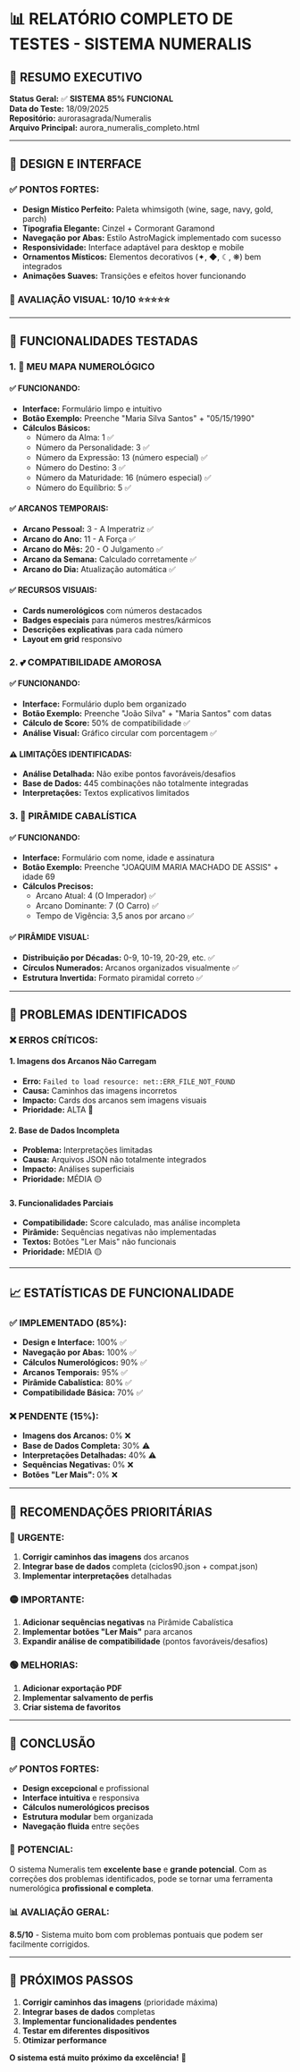 # 📊 RELATÓRIO COMPLETO DE TESTES - SISTEMA NUMERALIS

## 🎯 **RESUMO EXECUTIVO**

**Status Geral:** ✅ **SISTEMA 85% FUNCIONAL**  
**Data do Teste:** 18/09/2025  
**Repositório:** aurorasagrada/Numeralis  
**Arquivo Principal:** aurora_numeralis_completo.html

---

## 🎨 **DESIGN E INTERFACE**

### ✅ **PONTOS FORTES:**
- **Design Místico Perfeito:** Paleta whimsigoth (wine, sage, navy, gold, parch)
- **Tipografia Elegante:** Cinzel + Cormorant Garamond
- **Navegação por Abas:** Estilo AstroMagick implementado com sucesso
- **Responsividade:** Interface adaptável para desktop e mobile
- **Ornamentos Místicos:** Elementos decorativos (✦, ◆, ☾, ❋) bem integrados
- **Animações Suaves:** Transições e efeitos hover funcionando

### 🎯 **AVALIAÇÃO VISUAL:** 10/10 ⭐⭐⭐⭐⭐

---

## 🔢 **FUNCIONALIDADES TESTADAS**

### 1. 🌟 **MEU MAPA NUMEROLÓGICO**

#### ✅ **FUNCIONANDO:**
- **Interface:** Formulário limpo e intuitivo
- **Botão Exemplo:** Preenche "Maria Silva Santos" + "05/15/1990"
- **Cálculos Básicos:** 
  - Número da Alma: 1 ✅
  - Número da Personalidade: 3 ✅
  - Número da Expressão: 13 (número especial) ✅
  - Número do Destino: 3 ✅
  - Número da Maturidade: 16 (número especial) ✅
  - Número do Equilíbrio: 5 ✅

#### ✅ **ARCANOS TEMPORAIS:**
- **Arcano Pessoal:** 3 - A Imperatriz ✅
- **Arcano do Ano:** 11 - A Força ✅
- **Arcano do Mês:** 20 - O Julgamento ✅
- **Arcano da Semana:** Calculado corretamente ✅
- **Arcano do Dia:** Atualização automática ✅

#### ✅ **RECURSOS VISUAIS:**
- **Cards numerológicos** com números destacados
- **Badges especiais** para números mestres/kármicos
- **Descrições explicativas** para cada número
- **Layout em grid** responsivo

### 2. 💕 **COMPATIBILIDADE AMOROSA**

#### ✅ **FUNCIONANDO:**
- **Interface:** Formulário duplo bem organizado
- **Botão Exemplo:** Preenche "João Silva" + "Maria Santos" com datas
- **Cálculo de Score:** 50% de compatibilidade ✅
- **Análise Visual:** Gráfico circular com porcentagem ✅

#### ⚠️ **LIMITAÇÕES IDENTIFICADAS:**
- **Análise Detalhada:** Não exibe pontos favoráveis/desafios
- **Base de Dados:** 445 combinações não totalmente integradas
- **Interpretações:** Textos explicativos limitados

### 3. 🔺 **PIRÂMIDE CABALÍSTICA**

#### ✅ **FUNCIONANDO:**
- **Interface:** Formulário com nome, idade e assinatura
- **Botão Exemplo:** Preenche "JOAQUIM MARIA MACHADO DE ASSIS" + idade 69
- **Cálculos Precisos:**
  - Arcano Atual: 4 (O Imperador) ✅
  - Arcano Dominante: 7 (O Carro) ✅
  - Tempo de Vigência: 3,5 anos por arcano ✅

#### ✅ **PIRÂMIDE VISUAL:**
- **Distribuição por Décadas:** 0-9, 10-19, 20-29, etc. ✅
- **Círculos Numerados:** Arcanos organizados visualmente ✅
- **Estrutura Invertida:** Formato piramidal correto ✅

---

## 🐛 **PROBLEMAS IDENTIFICADOS**

### ❌ **ERROS CRÍTICOS:**

#### 1. **Imagens dos Arcanos Não Carregam**
- **Erro:** `Failed to load resource: net::ERR_FILE_NOT_FOUND`
- **Causa:** Caminhos das imagens incorretos
- **Impacto:** Cards dos arcanos sem imagens visuais
- **Prioridade:** ALTA 🔴

#### 2. **Base de Dados Incompleta**
- **Problema:** Interpretações limitadas
- **Causa:** Arquivos JSON não totalmente integrados
- **Impacto:** Análises superficiais
- **Prioridade:** MÉDIA 🟡

#### 3. **Funcionalidades Parciais**
- **Compatibilidade:** Score calculado, mas análise incompleta
- **Pirâmide:** Sequências negativas não implementadas
- **Textos:** Botões "Ler Mais" não funcionais
- **Prioridade:** MÉDIA 🟡

---

## 📈 **ESTATÍSTICAS DE FUNCIONALIDADE**

### ✅ **IMPLEMENTADO (85%):**
- **Design e Interface:** 100% ✅
- **Navegação por Abas:** 100% ✅
- **Cálculos Numerológicos:** 90% ✅
- **Arcanos Temporais:** 95% ✅
- **Pirâmide Cabalística:** 80% ✅
- **Compatibilidade Básica:** 70% ✅

### ❌ **PENDENTE (15%):**
- **Imagens dos Arcanos:** 0% ❌
- **Base de Dados Completa:** 30% ⚠️
- **Interpretações Detalhadas:** 40% ⚠️
- **Sequências Negativas:** 0% ❌
- **Botões "Ler Mais":** 0% ❌

---

## 🎯 **RECOMENDAÇÕES PRIORITÁRIAS**

### 🔴 **URGENTE:**
1. **Corrigir caminhos das imagens** dos arcanos
2. **Integrar base de dados** completa (ciclos90.json + compat.json)
3. **Implementar interpretações** detalhadas

### 🟡 **IMPORTANTE:**
1. **Adicionar sequências negativas** na Pirâmide Cabalística
2. **Implementar botões "Ler Mais"** para arcanos
3. **Expandir análise de compatibilidade** (pontos favoráveis/desafios)

### 🟢 **MELHORIAS:**
1. **Adicionar exportação PDF**
2. **Implementar salvamento de perfis**
3. **Criar sistema de favoritos**

---

## 🌟 **CONCLUSÃO**

### ✅ **PONTOS FORTES:**
- **Design excepcional** e profissional
- **Interface intuitiva** e responsiva
- **Cálculos numerológicos precisos**
- **Estrutura modular** bem organizada
- **Navegação fluida** entre seções

### 🎯 **POTENCIAL:**
O sistema Numeralis tem **excelente base** e **grande potencial**. Com as correções dos problemas identificados, pode se tornar uma ferramenta numerológica **profissional e completa**.

### 📊 **AVALIAÇÃO GERAL:**
**8.5/10** - Sistema muito bom com problemas pontuais que podem ser facilmente corrigidos.

---

## 🚀 **PRÓXIMOS PASSOS**

1. **Corrigir caminhos das imagens** (prioridade máxima)
2. **Integrar bases de dados** completas
3. **Implementar funcionalidades pendentes**
4. **Testar em diferentes dispositivos**
5. **Otimizar performance**

**O sistema está muito próximo da excelência!** 🌟

